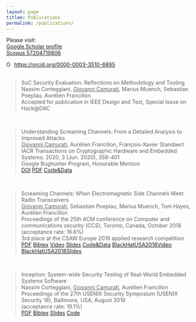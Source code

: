 ```yaml
---
layout: page
titlee: Publications
permalink: /publications/
---
```


Please visit:<br/>
[Google Scholar profile][1]<br/>
[Scopus 57204719806][2]<br/>
<div itemscope itemtype="https://schema.org/Person"><a itemprop="sameAs" content="https://orcid.org/0000-0003-3510-6895" href="https://orcid.org/0000-0003-3510-6895" target="orcid.widget" rel="me noopener noreferrer" style="vertical-align:top;"><img src="https://orcid.org/sites/default/files/images/orcid_16x16.png" style="width:1em;margin-right:.5em;" alt="ORCID iD icon">https://orcid.org/0000-0003-3510-6895</a></div>

[1]: https://scholar.google.fr/citations?user=id9WAs8AAAAJ&hl=en
[2]: https://www.scopus.com/authid/detail.uri?authorId=57204719806

<!--Generated automatically with pandoc-->
<!--https://tex.stackexchange.com/questions/171793/bibtex-to-html-markdown-etc-using-pandoc-->

<div class="publ">

<!--<h3>2020</h3>-->
<br/>
<div class="row">
  <div class="span12">
    <blockquote>
      <div class="title">SoC Security Evaluation: Reflections on Methodology and Tooling</div>
      <div class="authors">Nassim Corteggiani, <u>Giovanni Camurati</u>, Marius Muench, Sebastian Poeplau, Aurélien Francillon</div>
	  <div class="venue">Accepted for publication in IEEE Design and Test, Special Issue on Hack@DAC</div>
    </blockquote>
  </div>
</div>

<br/>
<div class="row">
  <div class="span12">
    <blockquote>
      <div class="title">Understanding Screaming Channels: From a Detailed Analysis to Improved Attacks</div>
      <div class="authors"><u>Giovanni Camurati</u>, Aurélien Francillon, François-Xavier Standaert</div>
	  <div class="venue">IACR Transactions on Cryptographic Hardware and Embedded Systems. 2020, 3 (Jun. 2020), 358-401</div>
       <div class="prize">Google Bughunter Program, Honorable Mention
       <!--<a href="https://bughunter.withgoogle.com/profile/22a6711b-ddb6-4f2f-91ac-71145c3362ec"><b>Honorable Mention</b></a>-->
       </div>
       <a href="https://doi.org/10.13154/tches.v2020.i3.358-401">DOI</a>
       <a href="https://tches.iacr.org/index.php/TCHES/article/view/8594/8161">PDF</a>
       <a href="https://eurecom-s3.github.io/screaming_channels/">Code&Data</a>
    </blockquote>
  </div>
</div>

<!--<h3>2018</h3>-->
<br/>
<div class="row">
  <div class="span12">
    <blockquote>
      <div class="title">Screaming Channels: When Electromagnetic Side Channels Meet Radio Transceivers</div>
      <div class="authors"><u>Giovanni Camurati</u>, Sebastian Poeplau, Marius Muench, Tom Hayes, Aurélien Francillon</div>
	  <div class="venue">Proceedings of the 25th ACM conference on Computer and communications security (CCS), Toronto, Canada, October 2018</div>
	  <div class="venue">(acceptance rate: 16.6%)</div>
      <div class="prize">3rd place at the CSAW Europe 2018 applied research competition</div>
    <div>
    <a href="http://s3.eurecom.fr/docs/ccs18_camurati.pdf">PDF</a>
    <a href="http://s3.eurecom.fr/bibs/ccs18_camurati.bib">Bibtex</a>
    <a href="https://youtu.be/0IafNH2WHxk">Video</a>
    <a href="http://s3.eurecom.fr/docs/ccs18_camurati_slides.pdf">Slides</a>
    <a href="https://eurecom-s3.github.io/screaming_channels/">Code&Data</a>
    <a href="https://youtu.be/K7wqwOzD1Yw">BlackHatUSA2018Video</a>
    <a href="http://s3.eurecom.fr/slides/bh18us_camurati.slides.pdf">BlackHatUSA2018Slides</a>
    </div>
    </blockquote>
  </div>
</div>

<br/>
<div class="row">
  <div class="span12">
    <blockquote>
      <div class="title">Inception: System-wide Security Testing of Real-World Embedded Systems Software</div>
      <div class="authors">Nassim Corteggiani, <u>Giovanni Camurati</u>, Aurélien Francillon</div>
      <div class="venue">Proceedings of the 27th USENIX Security Symposium (USENIX Security 18), Baltimore, USA, August 2018</div>
      <div class="venue">(acceptance rate: 19.1%)</div>
    <div>
    <a href="http://s3.eurecom.fr/docs/usenixsec18_corteggiani.pdf">PDF</a>
    <a href="http://s3.eurecom.fr/bibs/usenixsec18_corteggiani.bib">Bibtex</a>
    <a href="http://s3.eurecom.fr/slides/usenixsec18_corteggiani.slides.pdf">Slides</a>
    <a href="https://inception-framework.github.io/inception/">Code</a>
    </div>
    </blockquote>
  </div>
</div>


